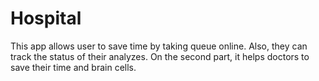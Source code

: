 # Hospital
This app allows user to save time by taking queue online.
Also, they can track the status of their analyzes.
On the second part, it helps doctors to save their time and brain cells.
